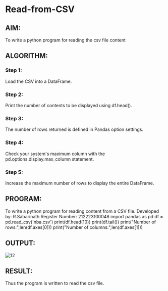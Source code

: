 # Read-from-CSV

## AIM:
To write a python program for reading the csv file content
## ALGORITHM:
### Step 1:
Load the CSV into a DataFrame.

### Step 2:
Print the number of contents to be displayed using df.head().

### Step 3:
The number of rows returned is defined in Pandas option settings.

### Step 4:
Check your system's maximum column with the pd.options.display.max_column statement.

### Step 5:
Increase the maximum number of rows to display the entire DataFrame.

## PROGRAM:
To write a python program for reading content from a CSV file.
Developed by: R.Sabarinath
Register Number: 212223100048
import pandas as pd
df = pd.read_csv('nba.csv')
print(df.head(10))
print(df.tail())
print("Number of rows:",len(df.axes[0]))
print("Number of columns:",len(df.axes[1]))
## OUTPUT:
![12](https://github.com/Sabari-2005/Read-from-CSV/assets/139338709/bb4ceb12-61b3-4a75-bea9-6bb4aec31cfe)


## RESULT:
Thus the program is written to read the csv file.
